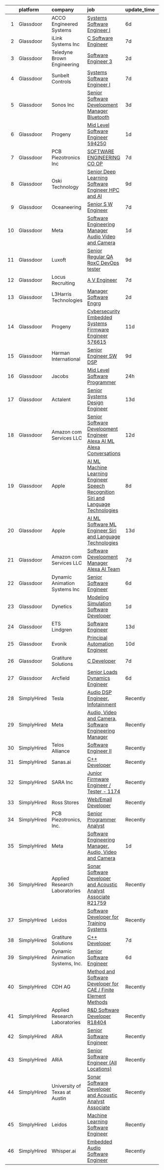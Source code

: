 

|    | platform    | company                         | job                                                                                                                                                                                                                                                                                                                                                                                                                                                                                                                                                                                                                                                                                                                                                                                                                                                                                                                                                                                                                                                                                                                                                                                                                                                                                                                                                                                                                                                                          | update_time   | location                |
|---:|:------------|:--------------------------------|:-----------------------------------------------------------------------------------------------------------------------------------------------------------------------------------------------------------------------------------------------------------------------------------------------------------------------------------------------------------------------------------------------------------------------------------------------------------------------------------------------------------------------------------------------------------------------------------------------------------------------------------------------------------------------------------------------------------------------------------------------------------------------------------------------------------------------------------------------------------------------------------------------------------------------------------------------------------------------------------------------------------------------------------------------------------------------------------------------------------------------------------------------------------------------------------------------------------------------------------------------------------------------------------------------------------------------------------------------------------------------------------------------------------------------------------------------------------------------------|:--------------|:------------------------|
|  1 | Glassdoor   | ACCO Engineered Systems         | [Systems Software Engineer I](https://www.glassdoor.com/partner/jobListing.htm?pos=118&ao=1136043&s=58&guid=00000182fd0b12e6894919d0f786dcb3&src=GD_JOB_AD&t=SR&vt=w&cs=1_025dc123&cb=1662102737978&jobListingId=1008097368486&jrtk=3-0-1gbugm4ockbn4801-1gbugm4oti7lj800-57f6178eae885cd2-)                                                                                                                                                                                                                                                                                                                                                                                                                                                                                                                                                                                                                                                                                                                                                                                                                                                                                                                                                                                                                                                                                                                                                                                 | 6d            | Azusa, CA               |
|  2 | Glassdoor   | iLink Systems Inc               | [C   Software Engineer](https://www.glassdoor.com/partner/jobListing.htm?pos=108&ao=1136043&s=58&guid=00000182fd0b12e6894919d0f786dcb3&src=GD_JOB_AD&t=SR&vt=w&ea=1&cs=1_db195180&cb=1662102737977&jobListingId=1008093948402&jrtk=3-0-1gbugm4ockbn4801-1gbugm4oti7lj800-60cb20ccffb42bdf-)                                                                                                                                                                                                                                                                                                                                                                                                                                                                                                                                                                                                                                                                                                                                                                                                                                                                                                                                                                                                                                                                                                                                                                                  | 7d            | Remote                  |
|  3 | Glassdoor   | Teledyne Brown Engineering      | [Software Engineer 3](https://www.glassdoor.com/partner/jobListing.htm?pos=119&ao=1136043&s=58&guid=00000182fd0b12e6894919d0f786dcb3&src=GD_JOB_AD&t=SR&vt=w&cs=1_6f24b998&cb=1662102737978&jobListingId=1008103903070&jrtk=3-0-1gbugm4ockbn4801-1gbugm4oti7lj800-167f0a9e37cd49ad-)                                                                                                                                                                                                                                                                                                                                                                                                                                                                                                                                                                                                                                                                                                                                                                                                                                                                                                                                                                                                                                                                                                                                                                                         | 2d            | Huntsville, AL          |
|  4 | Glassdoor   | Sunbelt Controls                | [Systems Software Engineer I](https://www.glassdoor.com/partner/jobListing.htm?pos=121&ao=1136043&s=58&guid=00000182fd0b12e6894919d0f786dcb3&src=GD_JOB_AD&t=SR&vt=w&cs=1_106389a4&cb=1662102737978&jobListingId=1008094528170&jrtk=3-0-1gbugm4ockbn4801-1gbugm4oti7lj800-ca9e57f26953670a-)                                                                                                                                                                                                                                                                                                                                                                                                                                                                                                                                                                                                                                                                                                                                                                                                                                                                                                                                                                                                                                                                                                                                                                                 | 7d            | Azusa, CA               |
|  5 | Glassdoor   | Sonos  Inc                      | [Senior Software Development Manager   Bluetooth](https://www.glassdoor.com/partner/jobListing.htm?pos=122&ao=1136043&s=58&guid=00000182fd0b12e6894919d0f786dcb3&src=GD_JOB_AD&t=SR&vt=w&cs=1_797a049e&cb=1662102737978&jobListingId=1008101596522&jrtk=3-0-1gbugm4ockbn4801-1gbugm4oti7lj800-2f7a172d2cdffa91-)                                                                                                                                                                                                                                                                                                                                                                                                                                                                                                                                                                                                                                                                                                                                                                                                                                                                                                                                                                                                                                                                                                                                                             | 3d            | Boston, MA              |
|  6 | Glassdoor   | Progeny                         | [Mid Level Software Engineer  594250 ](https://www.glassdoor.com/partner/jobListing.htm?pos=117&ao=1136043&s=58&guid=00000182fd0b12e6894919d0f786dcb3&src=GD_JOB_AD&t=SR&vt=w&cs=1_e5c3abf0&cb=1662102737978&jobListingId=1008107027888&jrtk=3-0-1gbugm4ockbn4801-1gbugm4oti7lj800-2b2924d642aa877e-)                                                                                                                                                                                                                                                                                                                                                                                                                                                                                                                                                                                                                                                                                                                                                                                                                                                                                                                                                                                                                                                                                                                                                                        | 1d            | Port Orchard, WA        |
|  7 | Glassdoor   | PCB Piezotronics  Inc           | [SOFTWARE ENGINEERING CO OP](https://www.glassdoor.com/partner/jobListing.htm?pos=107&ao=1136043&s=58&guid=00000182fd0b12e6894919d0f786dcb3&src=GD_JOB_AD&t=SR&vt=w&cs=1_2e69bcc1&cb=1662102737977&jobListingId=1008094856568&jrtk=3-0-1gbugm4ockbn4801-1gbugm4oti7lj800-850bf3205abda5f3-)                                                                                                                                                                                                                                                                                                                                                                                                                                                                                                                                                                                                                                                                                                                                                                                                                                                                                                                                                                                                                                                                                                                                                                                  | 7d            | Cincinnati, OH          |
|  8 | Glassdoor   | Oski Technology                 | [Senior Deep Learning Software Engineer  HPC and AI](https://www.glassdoor.com/partner/jobListing.htm?pos=124&ao=1136043&s=58&guid=00000182fd0b12e6894919d0f786dcb3&src=GD_JOB_AD&t=SR&vt=w&cs=1_f128c24e&cb=1662102737978&jobListingId=1008089700647&jrtk=3-0-1gbugm4ockbn4801-1gbugm4oti7lj800-415153a12d672d19-)                                                                                                                                                                                                                                                                                                                                                                                                                                                                                                                                                                                                                                                                                                                                                                                                                                                                                                                                                                                                                                                                                                                                                          | 9d            | Santa Clara, CA         |
|  9 | Glassdoor   | Oceaneering                     | [Senior S W Engineer](https://www.glassdoor.com/partner/jobListing.htm?pos=112&ao=1136043&s=58&guid=00000182fd0b12e6894919d0f786dcb3&src=GD_JOB_AD&t=SR&vt=w&cs=1_53f02da9&cb=1662102737977&jobListingId=1008095513168&jrtk=3-0-1gbugm4ockbn4801-1gbugm4oti7lj800-d17c4a4ab98199f6-)                                                                                                                                                                                                                                                                                                                                                                                                                                                                                                                                                                                                                                                                                                                                                                                                                                                                                                                                                                                                                                                                                                                                                                                         | 7d            | Clear Lake Shores, TX   |
| 10 | Glassdoor   | Meta                            | [Software Engineering Manager  Audio  Video and Camera](https://www.glassdoor.com/partner/jobListing.htm?pos=103&ao=1110586&s=58&guid=00000182fd0b12e6894919d0f786dcb3&src=GD_JOB_AD&t=SR&vt=w&cs=1_4fe8c055&cb=1662102737976&jobListingId=1008107989408&cpc=C4A69CCDBB3B9599&jrtk=3-0-1gbugm4ockbn4801-1gbugm4oti7lj800-bf6dd54ba3a174c1--6NYlbfkN0DYl4UJW4r1Vl7FEn6T9F-rD9lpC-0oMJVSiWjK_MGUd8e8cHXcpv6KPyjLHZEfqkXwCrjci5IV6TR36tz9rqfgBZWX59j_hBP6r-nBUFIjc8cFKK_WS3vr_R_NQajNLdFQAbY89zkmF79CojFZbhQl_2ABBNWitdqEkqzyBOVg_OnxRZzJSyqcV69Bg-Odt0kqKP_HZUDjwJUKzeuujodSOERrkQpbZVonWDQjXslq6j1yPLusL3k1JERhU6mc0tFDR6Fhlib9UTzbdUOAGCHjRQg81bkTaPCdbAaEuYHVMaPtgn99H2A6ZvFymw0mvKSDQGtPTi5xUbdKxl1qfzbZ1JAnr7M9Q73i2uWuZ_EWpWuVbfU-56DNbQLLdO3xHhOCMAIgVwXySDhG1Pl8vFWmCgLhmoY36sQQs1RCeaUdQEUSlp1tA3ya_rZPx66UdTfoki5XONKX1AzMcVij6KN1BnZHnilKCTyWDrbH484zV4T-pbgZuUHGBcttOSd70tHAULI4lbCPAjmNuWi5uzbTJoUUPLoM-ChZzG_585PwWnGqYQwGqnKeVmIGnUBTzW53I5CRNCSVFUFqSfR2oXIijfJF7nNu86KuHNHZwFOnpjYaCytaiumC_96mQkQZZFc9sx3LIA8DrlABLDFwo-vzn7Q-hJNbFvlxbhQBG1b86DTO74Af0unIwcO0bSs-B1nPKMtKW83vcmtEtoCMECnj6inTeIySQqM7m-XHXPLGiwr5S7dut1icu9x1XlM2WsekCaXKzrNIvpegRWS_2qsH52MBPASf6U_-6RYVqnDySt84ETOK49ZsIM-ghVusLYJZdyjTgVbWzGl9Yl_l69-a9MCUQoVZbqj2WGjBpUZgnIzM768wxpEZVk7BsWguPYZAIq5IrqsqDChO1oWbihs15x8pY2XQ4I314nT438OvpMVh8N55QrtrRz4hG3r_9JFgm3Q64rc6jFmQtC9xBgTH_z_TFL-V2YJNg1klRhvBaCm1KUNrekE5s6NkOWoOlfz4F6Ui9aijh5frhkYwV8xlvCmVZug6Vy1UGKFhjDkBIl2DWKOGxXOh)  | 1d            | Burlingame, CA          |
| 11 | Glassdoor   | Luxoft                          | [Senior Regular QA  RoxC DevOps tester ](https://www.glassdoor.com/partner/jobListing.htm?pos=116&ao=1136043&s=58&guid=00000182fd0b12e6894919d0f786dcb3&src=GD_JOB_AD&t=SR&vt=w&cs=1_ff62af2c&cb=1662102737978&jobListingId=1008088764341&jrtk=3-0-1gbugm4ockbn4801-1gbugm4oti7lj800-2ad273381694740b-)                                                                                                                                                                                                                                                                                                                                                                                                                                                                                                                                                                                                                                                                                                                                                                                                                                                                                                                                                                                                                                                                                                                                                                      | 9d            | Houston, TX             |
| 12 | Glassdoor   | Locus Recruiting                | [A V Engineer](https://www.glassdoor.com/partner/jobListing.htm?pos=104&ao=1110586&s=58&guid=00000182fd0b12e6894919d0f786dcb3&src=GD_JOB_AD&t=SR&vt=w&ea=1&cs=1_ee7c07f5&cb=1662102737977&jobListingId=1008093955917&cpc=2CAED5C921A5F994&jrtk=3-0-1gbugm4ockbn4801-1gbugm4oti7lj800-ff4ecfd93e5a14ea--6NYlbfkN0CgImhk5fJGw6dJci_vsCP1QG2C4QL_KrKL3l_9WzjIuWgMVKsJbh9UUP2umljik0HMuB9YoHZRaI8v_OQZdTLmh1--6jmxHoWGi3LG8Y4dUcNJgnuYUGjZNLOZZ2oS-5hGw_KADJlZy9l47NswAXmstLYybxP5uT2yrdPYnGDyOhfQ86cqzoAGuXK-NQCqAK5pOUh00PaK8GrX2jUdY5TABFKuYnEeYlHq4QQi8r1H-XBKmC8MJMRaodkaFkBqD-lpXkLArowlPgjdo_gI1Dz8s3uig1oFhzY5Cm2ytkyV-9AOWxX2Gikv13ALnOKLFqof-1P0GPNBRGbxZqN1FL32tKUT2gvvgPTkslPjW0D878iIWKUlfhLB_bCJPHFbZgpvEEaQQTdTcD1LwlC_eRt35vrTiuPDmPut1DXKkLkhKh4WEo_O4I6UnZ9HrbdI8rpDoBNJza10x_uB2Z8cQiSW1rbwRn7ohHJL3UK22NKrzzDf_S6wxl6J)                                                                                                                                                                                                                                                                                                                                                                                                                                                                                                                                                                                                                                      | 7d            | Saint Louis, MO         |
| 13 | Glassdoor   | L3Harris Technologies           | [Manager  Software Engrg](https://www.glassdoor.com/partner/jobListing.htm?pos=114&ao=1136043&s=58&guid=00000182fd0b12e6894919d0f786dcb3&src=GD_JOB_AD&t=SR&vt=w&cs=1_08500ed1&cb=1662102737978&jobListingId=1008103248728&jrtk=3-0-1gbugm4ockbn4801-1gbugm4oti7lj800-49e26382a2a12793-)                                                                                                                                                                                                                                                                                                                                                                                                                                                                                                                                                                                                                                                                                                                                                                                                                                                                                                                                                                                                                                                                                                                                                                                     | 2d            | California              |
| 14 | Glassdoor   | Progeny                         | [Cybersecurity Embedded Systems Firmware Engineer  576615 ](https://www.glassdoor.com/partner/jobListing.htm?pos=123&ao=1136043&s=58&guid=00000182fd0b12e6894919d0f786dcb3&src=GD_JOB_AD&t=SR&vt=w&cs=1_015289fc&cb=1662102737978&jobListingId=1008084335081&jrtk=3-0-1gbugm4ockbn4801-1gbugm4oti7lj800-f26ff092426987d8-)                                                                                                                                                                                                                                                                                                                                                                                                                                                                                                                                                                                                                                                                                                                                                                                                                                                                                                                                                                                                                                                                                                                                                   | 11d           | Manassas, VA            |
| 15 | Glassdoor   | Harman International            | [Senior Engineer  SW DSP](https://www.glassdoor.com/partner/jobListing.htm?pos=125&ao=1136043&s=58&guid=00000182fd0b12e6894919d0f786dcb3&src=GD_JOB_AD&t=SR&vt=w&cs=1_73867261&cb=1662102737978&jobListingId=1008089124378&jrtk=3-0-1gbugm4ockbn4801-1gbugm4oti7lj800-d3dc39bc50705c8b-)                                                                                                                                                                                                                                                                                                                                                                                                                                                                                                                                                                                                                                                                                                                                                                                                                                                                                                                                                                                                                                                                                                                                                                                     | 9d            | Novi, MI                |
| 16 | Glassdoor   | Jacobs                          | [Mid Level Software Programmer](https://www.glassdoor.com/partner/jobListing.htm?pos=110&ao=1136043&s=58&guid=00000182fd0b12e6894919d0f786dcb3&src=GD_JOB_AD&t=SR&vt=w&cs=1_39500a66&cb=1662102737977&jobListingId=1008109797686&jrtk=3-0-1gbugm4ockbn4801-1gbugm4oti7lj800-93ed135cb0a438e8-)                                                                                                                                                                                                                                                                                                                                                                                                                                                                                                                                                                                                                                                                                                                                                                                                                                                                                                                                                                                                                                                                                                                                                                               | 24h           | Tullahoma, TN           |
| 17 | Glassdoor   | Actalent                        | [Senior Systems Design Engineer](https://www.glassdoor.com/partner/jobListing.htm?pos=105&ao=1110586&s=58&guid=00000182fd0b12e6894919d0f786dcb3&src=GD_JOB_AD&t=SR&vt=w&ea=1&cs=1_2383cdf6&cb=1662102737977&jobListingId=1008082154130&cpc=F41FEAB56D215062&jrtk=3-0-1gbugm4ockbn4801-1gbugm4oti7lj800-3ee935f12055bebf--6NYlbfkN0ChYVx_I3yfZ_JDY3EFoivtqvi_stwnZ_kRt8Dowt_l_d1ydueao4NE-oUleRJ4yhgNvMCovnkSLx_gOWQuw49DALTcXQHfd2nu0SMoKADl3ge4XvzDR-2QtvDjVdOH0KryGrDCG9HoAAP570T7vLdY7yZgWmZohUIyq7sGpFmNYGNYdZKlav16bLtiBFcQAJh8CMF8ZyrBk2kJO6GwsJJ0fuYfS64pzFzJjy5AMfXr5eo8wx_ZS1k8rVZgb0pyU8in1_TUaQsIpT5I89Qs7NVDxACDGUeCKFHFpXGPcFOvTv-x3yFEP6yFTXQTW-E8FjhrkOgm-w7ZDcagiZs6YH-JZdzDZBdcsX5CQKly3Xm-ix5ybQeG9dNdH2hbfybd8iuyHPS3iWxVEIfHsgtI-OADYcdG7EmTJ5S_SjZPE3RrYwaR7rdSegCC6JJx1kCGJQOcnm_CX6jb6VPd2opxJB3HHlgK0BvHkV-wQLTNXAyAEbAbxLVd9pDw9sCuirN7-ttWmLA8iUSpwkUmkzANjhtAiBc77xhjLxWYCEkWNhPeHYhMVGj9TITguL8ArEJCr9p4K99CUXfvczb2GdVNgTlQXA-4ksgVOSurRyB9at4dQ8P6RjxGW5js4TLFUgTGklJXboZdnOiy-K6EOkeuvjXZgH1tlOzj78ix_o5K8KpCDn3OGCa3uQRQCZiRlSgVstsuv-ZCfEKhpU5lXLxEHP6ZGvHv7GbXch1ZCmxdL7qfRMY6IrsX9Cmr1XT7HbSL2k1w6YlDlTHSrs1H-ISwcMzphhqQTK7rVt82o63YSwB40bd-1WeOLFfaeivHMiLmPuVbsUdw2s8s9tFJLHQtzp8iZLB807ZnosFW6NOW0ieBJWfIBwpUP4t7eIUsHINtVO9Oj_WBRCPxAZIBRuPEwz0Notu_sHyQw2TYbZuo_jjkiXT4cPbMho_jeLi-udzUeTL4eKyA1AwmGUpVx07hwoy0Az9M9FIQao8%3D)                                                                                                      | 13d           | Eden Prairie, MN        |
| 18 | Glassdoor   | Amazon com Services LLC         | [Senior Software Development Engineer   Alexa AI ML  Alexa Conversations](https://www.glassdoor.com/partner/jobListing.htm?pos=127&ao=1136043&s=58&guid=00000182fd0b12e6894919d0f786dcb3&src=GD_JOB_AD&t=SR&vt=w&cs=1_0b32ce74&cb=1662102737978&jobListingId=1008082335885&jrtk=3-0-1gbugm4ockbn4801-1gbugm4oti7lj800-c6085463f819543b-)                                                                                                                                                                                                                                                                                                                                                                                                                                                                                                                                                                                                                                                                                                                                                                                                                                                                                                                                                                                                                                                                                                                                     | 12d           | Manhattan Beach, CA     |
| 19 | Glassdoor   | Apple                           | [AI ML   Machine Learning Engineer  Speech Recognition   Siri and Language Technologies](https://www.glassdoor.com/partner/jobListing.htm?pos=102&ao=1110586&s=58&guid=00000182fd0b12e6894919d0f786dcb3&src=GD_JOB_AD&t=SR&vt=w&cs=1_d6228593&cb=1662102737976&jobListingId=1008090134116&cpc=BCC169F53084E245&jrtk=3-0-1gbugm4ockbn4801-1gbugm4oti7lj800-95ab63b9527761d3--6NYlbfkN0BvKrLyj5gPmtZO9T8euul8TCxuuKNOtzRJOomxnwSEodTz2Bc-sPZlm1JPYWoVnTHj-LBNUeZkph7mE8J9ma03TjJR_X3BK8QfNal74vELMKR6dfEaVunc6X7WjMzzPCmN5e_cneV7ZrJ2Wm2mWX4Hzg_kIZaVgHZZTQqseGMIrmDGgR8uiacQryoJvPOn2SgJhx1NOM8i5ciOVppOz81z-fbarGAg6oosYE-ugU7NcfeWJx_-ai6qqPBeJcycgB4-9kVVP2mYGvPz8uQqrJMvtOX0eJqqfuZShC986m02XMkLmAVktuFBa2uhGUdk7buwxwl196sDj-lKQFdEj7lALtP3SclteZ2L_pWpvvZwLVpzgsD1g5MbqosUkuFBkXdxA237U63aEsgojMibMa5JqePQFEA09UVCvWU6Un0kuFhi7e9_orNcXkfFnnlj8208Uyiro28ay25KD8QTGwL1a7Iw_xBn7QknH2KpQ1nBV58fsdxbQzZRQhFvYsS-miuEisK8BMvzjJ0qPmi99kwejhjSs7Xmgijc8zrLorQyLNrLxojoW86y91fjKddA7zUr9ju5zmtiN7b_Lgz-_F-LzPBORIEkrfjfUGN-MIkVFTH3w9tE4JS9lKLTVHJXZZWPtsLtd5g5QD8fHLu4NRaAfkv3U09a4OaLlY6HN4uSdGX9LzXy9E-n0tWaAA2Hb2TOFrYvCBlhvmU-dXH-7g2G76Hs856-3SmD95oKg9AxsoA2HaUmZIx0kCGntrefCA5M6u4Dz18SaSgICcRJsvIk_AQ7TUQFmXBCGdLOL2mvfFBabyNRshozcKnSPMpx8KLUYnToH47Uk4GWO4bMs__-5r42vKp5Ldz-dPobTP5upNamK4chV3VVIzmYDgv0f9vn1xIWzIgJqDIIBpeMpEwxQGrGofQKazvtSLU1ycaKAcx7YlpIcDCni4YKcVGHej_3TPAwTmy593z2HskuWEbHKEGiXMoyn9ktWBCPVJIU5SZsRsUDh7odYB4cTfU2poBpCYqHkyeiMl-OPd-WkjUb) | 8d            | Cambridge, MA           |
| 20 | Glassdoor   | Apple                           | [AI ML   Software  ML  Engineer  Siri and Language Technologies](https://www.glassdoor.com/partner/jobListing.htm?pos=115&ao=1136043&s=58&guid=00000182fd0b12e6894919d0f786dcb3&src=GD_JOB_AD&t=SR&vt=w&cs=1_7a2a6b90&cb=1662102737978&jobListingId=1008080823887&jrtk=3-0-1gbugm4ockbn4801-1gbugm4oti7lj800-1874ddfd70091514-)                                                                                                                                                                                                                                                                                                                                                                                                                                                                                                                                                                                                                                                                                                                                                                                                                                                                                                                                                                                                                                                                                                                                              | 13d           | Cambridge, MA           |
| 21 | Glassdoor   | Amazon com Services LLC         | [Software Development Manager  Alexa AI Team](https://www.glassdoor.com/partner/jobListing.htm?pos=113&ao=1136043&s=58&guid=00000182fd0b12e6894919d0f786dcb3&src=GD_JOB_AD&t=SR&vt=w&cs=1_8a829df3&cb=1662102737978&jobListingId=1008093003319&jrtk=3-0-1gbugm4ockbn4801-1gbugm4oti7lj800-18867b19135356d2-)                                                                                                                                                                                                                                                                                                                                                                                                                                                                                                                                                                                                                                                                                                                                                                                                                                                                                                                                                                                                                                                                                                                                                                 | 7d            | Washington, DC          |
| 22 | Glassdoor   | Dynamic Animation Systems  Inc  | [Senior Software Engineer](https://www.glassdoor.com/partner/jobListing.htm?pos=101&ao=1110586&s=58&guid=00000182fd0b12e6894919d0f786dcb3&src=GD_JOB_AD&t=SR&vt=w&ea=1&cs=1_1bb4813c&cb=1662102737976&jobListingId=1008097022519&cpc=CA5E2B5B7F82281C&jrtk=3-0-1gbugm4ockbn4801-1gbugm4oti7lj800-2cf94e30b6641f6d--6NYlbfkN0AOawT6mZh71eUfwBEuCSRq1zKoNsSWxY309hsujAVdQcpfBDKP4FIDB7DEblwyfrK8h4uhhYLUm3GRayL8jG9Bh_qcy3bRdR1rChF4LaBEmD-4ev_N7YeTNqFnwqjcMSODbR7CAV-dQhjIcv0p8z1swvJjFK6VUNTWHBVRZGr9YIistDfNQ979lmqWgVNcbUHWIw296eAqPeRXPn7bsMBCdrzlUybNmMxSeNYfXtd0khJG1k0240pfqCqlydroe7i9pSR8PkvGh163CL13U2Bs-ItzNq_3aBqaMHHs7kTnURRWCY7a3mgq9eNAn64bAcxFrpm9cqptK1WUNEdb8ab0uiw3DmNjEkUDAYKQHVDQq7eAKHYbihRMxIsRuuzGHKFqb9DqZXZ-IoWdzNjkNQEo8RtW-0RHx50Efr57nrgcVOTNZMyQLgwbFgYeu10Trr2eQ0Dw0Y7LyrVDhrWx-vh5YjNlLhJKgFJGZXOnyyNM-wFnoLsa3_ksKmab1ck7mgc%3D)                                                                                                                                                                                                                                                                                                                                                                                                                                                                                                                                                                                                            | 6d            | Bethesda, MD            |
| 23 | Glassdoor   | Dynetics                        | [Modeling   Simulation Software Developer](https://www.glassdoor.com/partner/jobListing.htm?pos=111&ao=1136043&s=58&guid=00000182fd0b12e6894919d0f786dcb3&src=GD_JOB_AD&t=SR&vt=w&cs=1_3e72ec75&cb=1662102737977&jobListingId=1008107016113&jrtk=3-0-1gbugm4ockbn4801-1gbugm4oti7lj800-9fe05424e5d80326-)                                                                                                                                                                                                                                                                                                                                                                                                                                                                                                                                                                                                                                                                                                                                                                                                                                                                                                                                                                                                                                                                                                                                                                    | 1d            | Huntsville, AL          |
| 24 | Glassdoor   | ETS Lindgren                    | [Software Engineer](https://www.glassdoor.com/partner/jobListing.htm?pos=109&ao=1136043&s=58&guid=00000182fd0b12e6894919d0f786dcb3&src=GD_JOB_AD&t=SR&vt=w&ea=1&cs=1_22b4aaaa&cb=1662102737977&jobListingId=1008081620614&jrtk=3-0-1gbugm4ockbn4801-1gbugm4oti7lj800-56a5d2f761984c64-)                                                                                                                                                                                                                                                                                                                                                                                                                                                                                                                                                                                                                                                                                                                                                                                                                                                                                                                                                                                                                                                                                                                                                                                      | 13d           | Cedar Park, TX          |
| 25 | Glassdoor   | Evonik                          | [Principal Automation Engineer](https://www.glassdoor.com/partner/jobListing.htm?pos=120&ao=1136043&s=58&guid=00000182fd0b12e6894919d0f786dcb3&src=GD_JOB_AD&t=SR&vt=w&cs=1_78a2563d&cb=1662102737978&jobListingId=1008085893965&jrtk=3-0-1gbugm4ockbn4801-1gbugm4oti7lj800-4085108a0dc58fc7-)                                                                                                                                                                                                                                                                                                                                                                                                                                                                                                                                                                                                                                                                                                                                                                                                                                                                                                                                                                                                                                                                                                                                                                               | 10d           | Lafayette, IN           |
| 26 | Glassdoor   | Gratiture Solutions             | [C   Developer](https://www.glassdoor.com/partner/jobListing.htm?pos=106&ao=1136043&s=58&guid=00000182fd0b12e6894919d0f786dcb3&src=GD_JOB_AD&t=SR&vt=w&ea=1&cs=1_d5a1afcb&cb=1662102737977&jobListingId=1008094540011&jrtk=3-0-1gbugm4ockbn4801-1gbugm4oti7lj800-77ac20365027f3a3-)                                                                                                                                                                                                                                                                                                                                                                                                                                                                                                                                                                                                                                                                                                                                                                                                                                                                                                                                                                                                                                                                                                                                                                                          | 7d            | Remote                  |
| 27 | Glassdoor   | Arcfield                        | [Senior Loads   Dynamics Engineer](https://www.glassdoor.com/partner/jobListing.htm?pos=126&ao=1136043&s=58&guid=00000182fd0b12e6894919d0f786dcb3&src=GD_JOB_AD&t=SR&vt=w&cs=1_b6d13518&cb=1662102737978&jobListingId=1008097696866&jrtk=3-0-1gbugm4ockbn4801-1gbugm4oti7lj800-34fcbb7c588bc6c1-)                                                                                                                                                                                                                                                                                                                                                                                                                                                                                                                                                                                                                                                                                                                                                                                                                                                                                                                                                                                                                                                                                                                                                                            | 6d            | Brook Park, OH          |
| 28 | SimplyHired | Tesla                           | [Audio DSP Engineer, Infotainment](https://www.simplyhired.com/job/TCu5dfyQ5a2i0gok_RJeBsz7z7UEdN-bb8A7kWTNNXGdZ-z-ZTi9pQ?q=acoustic+developer)                                                                                                                                                                                                                                                                                                                                                                                                                                                                                                                                                                                                                                                                                                                                                                                                                                                                                                                                                                                                                                                                                                                                                                                                                                                                                                                              | Recently      | Palo Alto, CA           |
| 29 | SimplyHired | Meta                            | [Audio, Video and Camera, Software Engineering Manager](https://www.simplyhired.com/job/_oYuKuEo9Z3Ea-hjNFMmot2vKQ31oOvI9d1qmQa1ksOPRryB2zToYQ?q=acoustic+developer)                                                                                                                                                                                                                                                                                                                                                                                                                                                                                                                                                                                                                                                                                                                                                                                                                                                                                                                                                                                                                                                                                                                                                                                                                                                                                                         | Recently      | Burlingame, CA          |
| 30 | SimplyHired | Telos Alliance                  | [Software Engineer II](https://www.simplyhired.com/job/kZV61agVwkyatDwMDME2qzHjMH0qxJ0TKghEY8Q5euA1eovU2CLQnQ?q=acoustic+developer)                                                                                                                                                                                                                                                                                                                                                                                                                                                                                                                                                                                                                                                                                                                                                                                                                                                                                                                                                                                                                                                                                                                                                                                                                                                                                                                                          | Recently      | United States           |
| 31 | SimplyHired | Sanas.ai                        | [C++ Developer](https://www.simplyhired.com/job/OfOrk2GK8qtkXIcNYByn2PuJplYGhQ13uZQ6Ml5U-ypgUB5Y4bvF1Q?q=acoustic+developer)                                                                                                                                                                                                                                                                                                                                                                                                                                                                                                                                                                                                                                                                                                                                                                                                                                                                                                                                                                                                                                                                                                                                                                                                                                                                                                                                                 | Recently      | Remote                  |
| 32 | SimplyHired | SARA Inc                        | [Junior Firmware Engineer / Tester - 1174](https://www.simplyhired.com/job/Ewvlq-O8OrVgZoWDIhL274Lu0w75ObFRgVcw_yw6TUCyM1_tzlDW7g?q=acoustic+developer)                                                                                                                                                                                                                                                                                                                                                                                                                                                                                                                                                                                                                                                                                                                                                                                                                                                                                                                                                                                                                                                                                                                                                                                                                                                                                                                      | Recently      | Colorado Springs, CO    |
| 33 | SimplyHired | Ross Stores                     | [Web/Email Developer](https://www.simplyhired.com/job/iapHcCXyBAwSCQxFgqTzcH6pCeCWlT5U6RhkIjo60dultz2bPETatw?q=acoustic+developer)                                                                                                                                                                                                                                                                                                                                                                                                                                                                                                                                                                                                                                                                                                                                                                                                                                                                                                                                                                                                                                                                                                                                                                                                                                                                                                                                           | Recently      | Dublin, CA              |
| 34 | SimplyHired | PCB Piezotronics, Inc.          | [Senior Programmer Analyst](https://www.simplyhired.com/job/eQBYwWiHkxugufpP5RasTROUJ8GSCTQyB7il0JPt8M58snoQJ9LUjQ?q=acoustic+developer)                                                                                                                                                                                                                                                                                                                                                                                                                                                                                                                                                                                                                                                                                                                                                                                                                                                                                                                                                                                                                                                                                                                                                                                                                                                                                                                                     | Recently      | Depew, NY               |
| 35 | SimplyHired | Meta                            | [Software Engineering Manager, Audio, Video and Camera](https://www.simplyhired.com/job/AcPc5DUPNYj9CMf6xW8n3d6KbxKPxsL_pcHtarR3Yd9d8AKAG_9DPA?q=acoustic+developer)                                                                                                                                                                                                                                                                                                                                                                                                                                                                                                                                                                                                                                                                                                                                                                                                                                                                                                                                                                                                                                                                                                                                                                                                                                                                                                         | 1d            | Remote                  |
| 36 | SimplyHired | Applied Research Laboratories   | [Sonar Software Developer and Acoustic Analyst Associate R21759](https://www.simplyhired.com/job/Kjonhx6rqotT16KInNpdD1g1AD-YHGpBOYmlTLUpOzjO1-0c3CDpJg?q=acoustic+developer)                                                                                                                                                                                                                                                                                                                                                                                                                                                                                                                                                                                                                                                                                                                                                                                                                                                                                                                                                                                                                                                                                                                                                                                                                                                                                                | Recently      | Austin, TX              |
| 37 | SimplyHired | Leidos                          | [Software Developer for Training Systems](https://www.simplyhired.com/job/bkZMqLcMEW3WoKMF4vv5LTlDXVzHoXRsF35WIS_tZNhHme0iBV-Cow?q=acoustic+developer)                                                                                                                                                                                                                                                                                                                                                                                                                                                                                                                                                                                                                                                                                                                                                                                                                                                                                                                                                                                                                                                                                                                                                                                                                                                                                                                       | Recently      | Bethesda, MD            |
| 38 | SimplyHired | Gratiture Solutions             | [C++ Developer](https://www.simplyhired.com/job/gLdS7TlxgJv6w6Jqu9bmi4KwhN9IwqX-SrFOKvDJP8TR1KwI8gsJyw?q=acoustic+developer)                                                                                                                                                                                                                                                                                                                                                                                                                                                                                                                                                                                                                                                                                                                                                                                                                                                                                                                                                                                                                                                                                                                                                                                                                                                                                                                                                 | 7d            | Remote                  |
| 39 | SimplyHired | Dynamic Animation Systems, Inc. | [Senior Software Engineer](https://www.simplyhired.com/job/AzssRDbf5igdq8fjkSjvzuWmDw_CyAuhZOcQrBC3CQsh09Ddu7iG1Q?q=acoustic+developer)                                                                                                                                                                                                                                                                                                                                                                                                                                                                                                                                                                                                                                                                                                                                                                                                                                                                                                                                                                                                                                                                                                                                                                                                                                                                                                                                      | 6d            | Bethesda, MD            |
| 40 | SimplyHired | CDH AG                          | [Method and Software Developer for CAE / Finite Element Methods](https://www.simplyhired.com/job/-PwpaSww9pIsSSdq8eeKSiCqpSwU9Z7WesweKJU1KIB1qSkYA47s8w?q=acoustic+developer)                                                                                                                                                                                                                                                                                                                                                                                                                                                                                                                                                                                                                                                                                                                                                                                                                                                                                                                                                                                                                                                                                                                                                                                                                                                                                                | Recently      | Remote                  |
| 41 | SimplyHired | Applied Research Laboratories   | [R&D Software Developer R18404](https://www.simplyhired.com/job/iYsUoC4YVp2iNY6b_JtpfN9L4H2iAgnSxyEYjA8MjR38__eDQ3Tw0g?q=acoustic+developer)                                                                                                                                                                                                                                                                                                                                                                                                                                                                                                                                                                                                                                                                                                                                                                                                                                                                                                                                                                                                                                                                                                                                                                                                                                                                                                                                 | Recently      | Austin, TX              |
| 42 | SimplyHired | ARiA                            | [Senior Software Engineer](https://www.simplyhired.com/job/ThSyy39kJN5xav2MrNNpVWpdMFidrwSU13Isyumy6GcDDPxuTuderg?q=acoustic+developer)                                                                                                                                                                                                                                                                                                                                                                                                                                                                                                                                                                                                                                                                                                                                                                                                                                                                                                                                                                                                                                                                                                                                                                                                                                                                                                                                      | Recently      | Madison, VA +1 location |
| 43 | SimplyHired | ARiA                            | [Senior Software Engineer (All Locations)](https://www.simplyhired.com/job/TgNvdHCUSe4y2E3bSGSq7KF-I2mKSRvHVkVvFpO41lvuQuRoQAnt0Q?q=acoustic+developer)                                                                                                                                                                                                                                                                                                                                                                                                                                                                                                                                                                                                                                                                                                                                                                                                                                                                                                                                                                                                                                                                                                                                                                                                                                                                                                                      | Recently      | Madison, VA             |
| 44 | SimplyHired | University of Texas at Austin   | [Sonar Software Developer and Acoustic Analyst Associate](https://www.simplyhired.com/job/G6MGPKPgcpavQ_-zy-lkoVJ1WVl1gKkEFvxcG1plaIkhkbEhWdhHOA?q=acoustic+developer)                                                                                                                                                                                                                                                                                                                                                                                                                                                                                                                                                                                                                                                                                                                                                                                                                                                                                                                                                                                                                                                                                                                                                                                                                                                                                                       | Recently      | Austin, TX              |
| 45 | SimplyHired | Leidos                          | [Machine Learning Software Engineer](https://www.simplyhired.com/job/c7E7HcKxnkxSti_3BNDLjDNnH2M2I31pKX0RH4E3kgIyDzUg-mBkvA?q=acoustic+developer)                                                                                                                                                                                                                                                                                                                                                                                                                                                                                                                                                                                                                                                                                                                                                                                                                                                                                                                                                                                                                                                                                                                                                                                                                                                                                                                            | Recently      | Arlington, VA           |
| 46 | SimplyHired | Whisper.ai                      | [Embedded Audio Software Engineer](https://www.simplyhired.com/job/ZMTGSSKnJ3J72fSEwF45cg_M5Xxfc_s71G7wMj0GkivJRW1SXn0Liw?q=acoustic+developer)                                                                                                                                                                                                                                                                                                                                                                                                                                                                                                                                                                                                                                                                                                                                                                                                                                                                                                                                                                                                                                                                                                                                                                                                                                                                                                                              | Recently      | San Francisco, CA       |